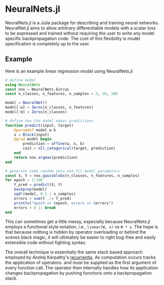 # NeuralNets.jl

NeuralNets.jl is a Julia package for describing and training neural networks. NeuralNet.jl aims to allow arbitrary differentiable models with a scalar loss to be expressed and trained without requiring the user to write any model specific backpropagation code. The cost of this flexibility is model specification is completely up to the user.

## Example
Here is an example linear regression model using NeuralNets.jl
```julia
# define model
using NeuralNets
const nnx = NeuralNets.Extras
const n_classes, n_features, n_samples = 3, 20, 100

model = NeuralNet()
model[:w] = Zeros(n_classes, n_features)
model[:b] = Zeros(n_classes)
```

```julia
# define how the model makes predictions
function predict(input, target)
    @paramdef model w b
    x = Block(input)
    @grad model begin
        prediction = affine(w, x, b)
        cost = nll_categorical(target, prediction)
    end
    return nnx.argmax(prediction)
end
```

```julia
# generate some random data and fit model parameters
const X, Y = nnx.gaussblobs(n_classes, n_features, n_samples)
for epoch = 1:100
    Y_pred = predict(X, Y)
    backprop(model)
    sgd!(model, 0.1 / n_samples)
    errors = sum(Y .!= Y_pred)
    println("epoch => $epoch, errors => $errors")
    errors > 0 || break
end
```

This can sometimes get a little messy, especially because NeuralNets.jl employs a functional style notation, i.e., `linear(W, x)` vs `W * x`. The hope is that because nothing is hidden by operator overloading or behind the scenes black magic, it will ultimately be easier to right bug-free and easily extensible code without fighting syntax.

The overall technique is essentially the same stack based approach employed by Andrej Karpathy's [recurrentjs](https://github.com/karpathy/recurrentjs). As computation occurs tracks the application of operators.  and must be supplied as the first argument of every function call. The operator then internally handles how its application changes backpropagation by pushing functions onto a backpropagation stack.


